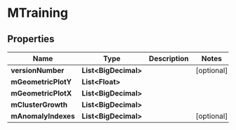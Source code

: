 

# MTraining


## Properties

| Name | Type | Description | Notes |
|------------ | ------------- | ------------- | -------------|
|**versionNumber** | **List&lt;BigDecimal&gt;** |  |  [optional] |
|**mGeometricPlotY** | **List&lt;Float&gt;** |  |  |
|**mGeometricPlotX** | **List&lt;BigDecimal&gt;** |  |  |
|**mClusterGrowth** | **List&lt;BigDecimal&gt;** |  |  |
|**mAnomalyIndexes** | **List&lt;BigDecimal&gt;** |  |  [optional] |



